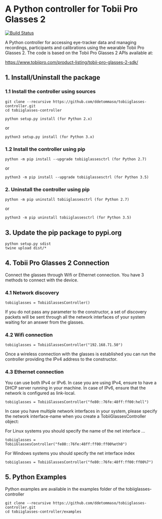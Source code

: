 # A Python controller for Tobii Pro Glasses 2

[![Build Status](https://travis-ci.org/ddetommaso/tobiiglasses-controller.svg?branch=master)](https://travis-ci.org/ddetommaso/tobiiglasses-controller)

A Python controller for accessing eye-tracker data and managing recordings,
participants and calibrations using the wearable Tobii Pro Glasses 2.
The code is based on the Tobii Pro Glasses 2 APIs available at:

https://www.tobiipro.com/product-listing/tobii-pro-glasses-2-sdk/


## 1. Install/Uninstall the package

### 1.1 Install the controller using sources
```
git clone --recursive https://github.com/ddetommaso/tobiiglasses-controller.git
cd tobiiglasses-controller
```

```
python setup.py install (for Python 2.x)
```
or

```
python3 setup.py install (for Python 3.x)
```

### 1.2 Install the controller using pip

```
python -m pip install --upgrade tobiiglassesctrl (for Python 2.7)
```

or

```
python3 -m pip install --upgrade tobiiglassesctrl (for Python 3.5)
```

### 2. Uninstall the controller using pip

```
python -m pip uninstall tobiiglassesctrl (for Python 2.7)
```

or

```
python3 -m pip uninstall tobiiglassesctrl (for Python 3.5)
```

## 3. Update the pip package to pypi.org

```
python setup.py sdist
twine upload dist/*
```

## 4. Tobii Pro Glasses 2 Connection

Connect the glasses through Wifi or Ethernet connection. You have 3 methods to
connect with the device.

### 4.1 Network discovery

```
tobiiglasses = TobiiGlassesController()
```

If you do not pass any parameter to the constructor, a set of discovery packets
will be sent through all the network interfaces of your system waiting for an
answer from the glasses.


### 4.2 Wifi connection

```
tobiiglasses = TobiiGlassesController("192.168.71.50")
```

Once a wireless connection with the glasses is established you can run the
controller providing the IPv4 address to the constructor.


### 4.3 Ethernet connection

You can use both IPv4 or IPv6. In case you are using IPv4, ensure to have
a DHCP server running in your machine. In case of IPv6, ensure that the network
is configured as link-local.

```
tobiiglasses = TobiiGlassesController("fe80::76fe:48ff:ff00:hell")
```

In case you have multiple network interfaces in your system, please specify
the network interface-name when you create a TobiiGlassesController object:

For Linux systems you should specify the name of the net interface ...

```
tobiiglasses = TobiiGlassesController("fe80::76fe:48ff:ff00:ff00%eth0")
```

For Windows systems you should specify the net interface index

```
tobiiglasses = TobiiGlassesController("fe80::76fe:48ff:ff00:ff00%7")
```


## 5. Python Examples

Python examples are available in the examples folder of the tobiiglasses-controller

```
git clone --recursive https://github.com/ddetommaso/tobiiglasses-controller.git
cd tobiiglasses-controller/examples
```
